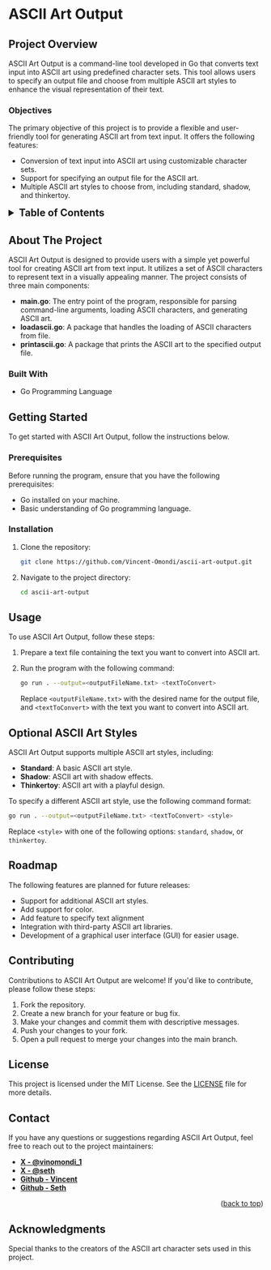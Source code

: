 # ASCII Art Output

## Project Overview

ASCII Art Output is a command-line tool developed in Go that converts text input into ASCII art using predefined character sets. This tool allows users to specify an output file and choose from multiple ASCII art styles to enhance the visual representation of their text.

### Objectives

The primary objective of this project is to provide a flexible and user-friendly tool for generating ASCII art from text input. It offers the following features:

- Conversion of text input into ASCII art using customizable character sets.
- Support for specifying an output file for the ASCII art.
- Multiple ASCII art styles to choose from, including standard, shadow, and thinkertoy.


<!-- TABLE OF CONTENTS -->
<details>
  <summary style="font-weight: bold; font-size: 1.4em;" >Table of Contents</summary>
  <ol>
    <li>
      <a href="#about-the-project">About The Project</a>
      <ul>
        <li><a href="#built-with">Built With</a></li>
      </ul>
    </li>
    <li>
      <a href="#getting-started">Getting Started</a>
      <ul>
        <li><a href="#prerequisites">Prerequisites</a></li>
        <li><a href="#installation">Installation</a></li>
      </ul>
    </li>
    <li><a href="#usage">Usage</a></li>
    <li><a href="#optional-ascii-art-styles">Optional ASCII Art Styles</a></li>
    <li><a href="#roadmap">Roadmap</a></li>
    <li><a href="#contributing">Contributing</a></li>
    <li><a href="#license">License</a></li>
    <li><a href="#contact">Contact</a></li>
    <li><a href="#acknowledgments">Acknowledgments</a></li>
  </ol>
</details>


## About The Project

ASCII Art Output is designed to provide users with a simple yet powerful tool for creating ASCII art from text input. It utilizes a set of ASCII characters to represent text in a visually appealing manner. The project consists of three main components:

- **main.go**: The entry point of the program, responsible for parsing command-line arguments, loading ASCII characters, and generating ASCII art.
- **loadascii.go**: A package that handles the loading of ASCII characters from file.
- **printascii.go**: A package that prints the ASCII art to the specified output file.

### Built With

- Go Programming Language

## Getting Started

To get started with ASCII Art Output, follow the instructions below.

### Prerequisites

Before running the program, ensure that you have the following prerequisites:

- Go installed on your machine.
- Basic understanding of Go programming language.

### Installation

1. Clone the repository:

    ```sh
    git clone https://github.com/Vincent-Omondi/ascii-art-output.git
    ```

2. Navigate to the project directory:

    ```sh
    cd ascii-art-output
    ```

## Usage

To use ASCII Art Output, follow these steps:

1. Prepare a text file containing the text you want to convert into ASCII art.

2. Run the program with the following command:

    ```sh
    go run . --output=<outputFileName.txt> <textToConvert>
    ```

    Replace `<outputFileName.txt>` with the desired name for the output file, and `<textToConvert>` with the text you want to convert into ASCII art.

## Optional ASCII Art Styles

ASCII Art Output supports multiple ASCII art styles, including:

- **Standard**: A basic ASCII art style.
- **Shadow**: ASCII art with shadow effects.
- **Thinkertoy**: ASCII art with a playful design.

To specify a different ASCII art style, use the following command format:

```sh
go run . --output=<outputFileName.txt> <textToConvert> <style>
```

Replace `<style>` with one of the following options: `standard`, `shadow`, or `thinkertoy`.

## Roadmap

The following features are planned for future releases:

- Support for additional ASCII art styles.
- Add support for color.
- Add feature to specify text alignment
- Integration with third-party ASCII art libraries.
- Development of a graphical user interface (GUI) for easier usage.

## Contributing

Contributions to ASCII Art Output are welcome! If you'd like to contribute, please follow these steps:

1. Fork the repository.
2. Create a new branch for your feature or bug fix.
3. Make your changes and commit them with descriptive messages.
4. Push your changes to your fork.
5. Open a pull request to merge your changes into the main branch.

## License

This project is licensed under the MIT License. See the [LICENSE](LICENSE) file for more details.

## Contact

If you have any questions or suggestions regarding ASCII Art Output, feel free to reach out to the project maintainers:


- **[X - @vinomondi_1](https://tweeter.com/vinomondi_1)**
- **[X - @seth](https://tweeter.com/seth)**
- **[Github - Vincent](https://github.com/Vincent-Omondi/)**
- **[Github - Seth](https://github.com/aTHOOH)**

<p align="right">(<a href="#project-overview">back to top</a>)</p>


## Acknowledgments

Special thanks to the creators of the ASCII art character sets used in this project.

